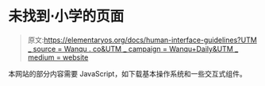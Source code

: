 # 未找到⋅小学的页面

> 原文:[https://elementaryos.org/docs/human-interface-guidelines?UTM _ source = Wanqu . co&UTM _ campaign = Wanqu+Daily&UTM _ medium = website](https://elementaryos.org/docs/human-interface-guidelines?utm_source=wanqu.co&utm_campaign=Wanqu+Daily&utm_medium=website)

本网站的部分内容需要 JavaScript，如下载基本操作系统和一些交互式组件。